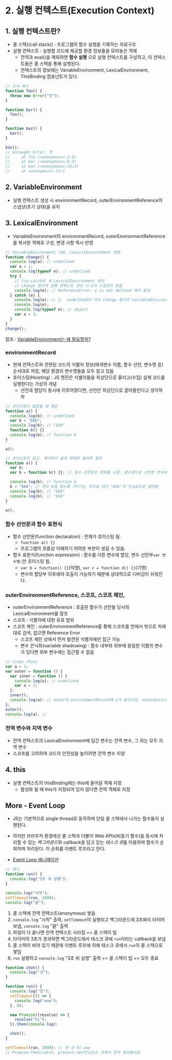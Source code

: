 # 2. 실행 컨텍스트(Execution Context)

## 1. 실행 컨텍스트란?

- 콜 스택((call stack)) : 프로그램의 함수 실행을 기록하는 자료구조
- 실행 컨텍스트 : 실행할 코드에 제공할 환경 정보들을 모아놓은 객체
  - 전역과 eval()을 제외하면 **함수 실행** 으로 실행 컨텍스트를 구성하고, 이 컨텍스트들은 콜 스택을 통해 실행된다.
  - 컨텍스트의 정보에는 VariableEnvironment, LexicalEnvironment, ThisBinding 컴포넌트가 있다.

```javascript
// 순서 예시
function foo() {
  throw new Error("앗");
}

function bar() {
  foo();
}

function baz() {
  bar();
}

baz();
// Uncaught Error: 앗
//     at foo (<anonymous>:2:9)
//     at bar (<anonymous>:6:3)
//     at baz (<anonymous>:10:3)
//     at <anonymous>:13:1
```

## 2. VariableEnvironment

- 실행 컨텍스트 생성 시 environmentRecord, outerEnvironmentReference의 스냅샷(초기 상태)을 유지

## 3. LexicalEnvironment

- VariableEnvironment의 environmentRecord, outerEnvironmentReference를 복사한 객체로 구성, 변경 사항 즉시 반영

```javascript
// VariableEnvironment 사용, LexicalEnvironment 변화
function change() {
  console.log(a); // undefined
  var a = 1;
  console.log(typeof e); // undefined
  try {
    // try-catch로 새 LexicalEnvironment 생성
    // change 함수의 실행 컨텍스트 생성 시 e가 수집되지 않음
    console.log(e); // ReferenceError: e is not defined 에러 발생
  } catch (e) {
    console.log(a); // 1,  undefined이 아닌 change 함수의 VariableEnvironment를 참조
    console.log(e);
    console.log(typeof e); // object
    var a = 3;
  }
}
change();
```

참조 : [VariableEnvironment는 왜 필요할까?](https://sambalim.tistory.com/155)

### environmentRecord

- 현재 컨텍스트와 관련된 코드의 식별자 정보(매개변수 이름, 함수 선언, 변수명 등) 순서대로 저장, 해당 환경의 변수명들을 모두 알고 있음
- 호이스팅(Hoisting) : JS 엔진은 식별자들을 최상단으로 올리고(수집) 실제 코드를 실행한다는 가상의 개념
  - 선언과 할당이 동시에 이루어졌다면, 선언만 최상단으로 끌어올린다고 생각하자

```javascript
// 호이스팅이 없었을 때 예상
function a() {
  console.log(b); // undefined
  var b = "bbb";
  console.log(b); // "bbb"
  function b() {}
  console.log(b); // function b
}

a();

// 호이스팅이 있고, 해석하기 쉽게 변형한 올바른 결과
function a() {
  var b;
  var b = function b() {}; // 함수 선언문은 전체를 수집, 함수명으로 선언한 변수에 함수를 할당한 것으로 여김

  console.log(b); // function b
  b = "bbb"; // 변수 b에 함수를 가리키는 주솟값 대신 "bbb"의 주솟값으로 덮어씀
  console.log(b); // "bbb"
  console.log(b); // "bbb"
}

a();
```

### 함수 선언문과 함수 표현식

- 함수 선언문(function declaration) : 전체가 호이스팅 됨.
  - `function a() {}`
  - 프로그램의 흐름상 이해하기 어려운 부분이 생길 수 있음.
- 함수 표현식(function expression) : 함수를 다른 변수에 할당, 변수 선언부`var 변수명;`만 호이스팅 됨.
  - `var b = function() {}`(익명), `var c = function d() {}`(기명)
  - 변수의 할당부 이후에야 호출이 가능하기 때문에 상대적으로 디버깅이 쉬워진다.

### outerEnvironmentReference, 스코프, 스코프 체인,

- outerEnvironmentReference : 호출된 함수가 선언될 당시의 LexicalEnvironment를 참조
- 스코프 : 식별자에 대한 유효 범위
- 스코프 체인 : outerEnvironmentReference를 통해 스코프를 안에서 밖으로 차례대로 검색, 없으면 Reference Error
  - 스코프 체인 상에서 먼저 발견된 식별자에만 접근 가능
  - 변수 은닉화(variable shadowing) : 함수 내부와 외부에 동일한 이름의 변수가 있다면 외부 변수에는 접근할 수 없음

```javascript
// scope chain
var a = 1;
var outer = function () {
  var inner = function () {
    console.log(a); // undefined
    var a = 3;
  };
  inner();
  console.log(a); // outer의 environmentRecord에 a가 없으므로, outerEnvironmentReference인 전역 LexicalEnvironment의 a 값, 1
};
outer();
console.log(a); //
```

### 전역 변수와 지역 변수

- 전역 컨텍스트의 LexicalEnvironment에 담긴 변수는 전역 변수, 그 외는 모두 지역 변수
- 스코프를 고려하여 코드의 안전성을 높이려면 전역 변수 지양

## 4. this

- 실행 컨텍스트의 thisBinding에는 this에 들어갈 객체 지정
  - 활성화 될 때 this가 지정되어 있지 않다면 전역 객체로 지정

## More - Event Loop

- JS는 기본적으로 single thread로 동작하며 단일 콜 스택에서 나가는 함수들이 실행된다.
- 하지만 브라우저 환경에선 콜 스택과 더불어 Web APIs(비동기 함수)을 동시에 처리할 수 있는 *백그라운드*와 callback을 담고 있는 *태스크 큐*를 이용하여 함수가 순회하며 처리된다. 이 순회를 이벤트 루프라고 한다.

- [Event Loop 애니메이션](http://latentflip.com/loupe/?code=JC5vbignYnV0dG9uJywgJ2NsaWNrJywgZnVuY3Rpb24gb25DbGljaygpIHsKICAgIHNldFRpbWVvdXQoZnVuY3Rpb24gdGltZXIoKSB7CiAgICAgICAgY29uc29sZS5sb2coJ1lvdSBjbGlja2VkIHRoZSBidXR0b24hJyk7ICAgIAogICAgfSwgMjAwMCk7Cn0pOwoKY29uc29sZS5sb2coIkhpISIpOwoKc2V0VGltZW91dChmdW5jdGlvbiB0aW1lb3V0KCkgewogICAgY29uc29sZS5sb2coIkNsaWNrIHRoZSBidXR0b24hIik7Cn0sIDUwMDApOwoKY29uc29sZS5sb2coIldlbGNvbWUgdG8gbG91cGUuIik7!!!PGJ1dHRvbj5DbGljayBtZSE8L2J1dHRvbj4%3D)

```javascript
// 예시
function run() {
  console.log("3초 뒤 실행");
}

console.log("시작");
setTimeout(run, 3000);
console.log("끝");
```

1. 콜 스택에 전역 컨텍스트(anonymous) 쌓음
2. `console.log` "시작" 출력, `setTimeout`이 실행되고 백그라운드에 3초짜리 타이머 보냄, `console.log` "끝" 출력
3. 파일이 다 끝나면 전역 컨텍스트 사라짐 => 콜 스택이 빔
4. 타이머의 3초가 경과하면 백그라운드에서 태스크 큐에 `run`이라는 callback을 보냄
5. 콜 스택이 비어 있기 때문에 이벤트 루프에 의해 태스크 큐에서 `run`이 콜 스택으로 쌓임
6. `run` 실행하고 `console.log` "3초 뒤 실행" 출력 => 콜 스택이 빔 => 모두 종료

```javascript
function shot() {
  console.log("샷");
}

function run() {
  console.log("런");
  setTimeout(() => {
    console.log("wow");
  }, 0);

  new Promise((resolve) => {
    resolve("hi");
  }).then(console.log);

  shot();
}

setTimeout(run, 3000); // 런 샷 hi wow
// Promise.then/catch, process.nextTick는 큐에서 먼저 밀려들어감
```
